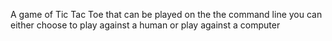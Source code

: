 A game of Tic Tac Toe that can be played on the the command line 
you can either choose to play against a human or play against a computer